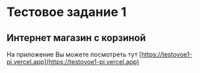 # Тестовое задание 1
## Интернет магазин с корзиной

На приложение Вы можете посмотреть тут [https://testovoe1-pi.vercel.app](https://testovoe1-pi.vercel.app)